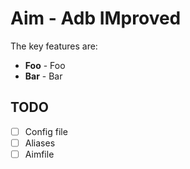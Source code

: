 # Aim - Adb IMproved

The key features are:

- **Foo** - Foo
- **Bar** - Bar

## TODO

- [ ] Config file
- [ ] Aliases
- [ ] Aimfile
